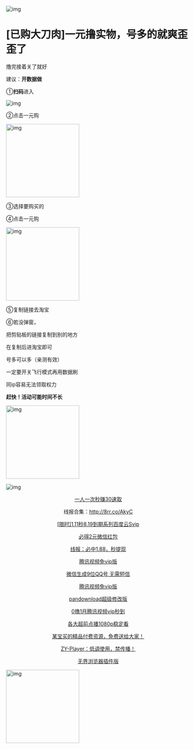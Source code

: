 ![img](https://mmbiz.qpic.cn/mmbiz_png/T2j1kJwdpLZCKnGgAUAaElEbxoHKF8oYn5uibo8Zr6EEx5YbKSY5GFMibKpDo0YUReEX61Xw4xMibU0bX0QLSDNUA/640?wx_fmt=png)

# [已购大刀肉]一元撸实物，号多的就爽歪歪了






撸完接着关了就好

建议：**开数据做**

①**扫码**进入

![img](https://3kla.cn/blog/wp-content/uploads/2020/07/image-1.png)

②点击一元购

<img src="https://mmbiz.qpic.cn/mmbiz_png/T2j1kJwdpLZCKnGgAUAaElEbxoHKF8oYKWLsCibSaFZdb6ErbtT5n7WLsDb3icOC2mxatEc4BpLQkC0fhSpic0ibibA/640?wx_fmt=png" alt="img" width="200" />

③选择要购买的

④点击一元购

<img src="https://mmbiz.qpic.cn/mmbiz_png/T2j1kJwdpLZCKnGgAUAaElEbxoHKF8oYESiaicF6CYicXlDDproFcJmy4pMxtRL2fw1FotH4rzfictjMcY4ich8Xic4Q/640?wx_fmt=png" alt="img" width="200"/>

⑤复制链接去淘宝

⑥若没弹窗，

把剪贴板的链接复制到别的地方

在复制后进淘宝即可

号多可以多（亲测有效）

一定要开关飞行模式再用数据刷

同ip容易无法领取权力

**赶快！活动可能时间不长**

<img src="https://mmbiz.qpic.cn/mmbiz_png/T2j1kJwdpLZCKnGgAUAaElEbxoHKF8oYLlhJovguZdiagWAIqqsxw6TAOI1LmmibWLWgHbGn5mgzp5F5o6hnBg9Q/640?wx_fmt=png" alt="img" width="200" />







![img](https://mmbiz.qpic.cn/mmbiz_gif/bCceG1Whd3AxFT6SypAHrlibxVnosY0aIzRX7iamIw3hbeROIax41FW2sCk3C56tfUkXbJ4upvJuhmHZnD28gCibg/640?wx_fmt=gif)



<center>

[一人一次秒赚30速取](http://mp.weixin.qq.com/s?__biz=MzU5NDA1MzQ1OQ==&mid=2247486271&idx=1&sn=84d8b1b722bd3e7616bd0539bce0fa77&chksm=fe065b03c971d21597151d12a024d4904c4123851f5749ea4429796ec977eca0273f224bb8c4&scene=21#wechat_redirect)

线报合集：http://8rr.co/AkyC

[[限时\]1.11秒8.19到期系列百度云Svip](http://mp.weixin.qq.com/s?__biz=MzU5NDA1MzQ1OQ==&mid=2247486931&idx=1&sn=ae91cff06b488b36f305224ab41f3508&chksm=fe065defc971d4f9e49d5dd0d3e1d6a27c5f86b6d4ff0ef52787857bb085438b56719c8c6ff5&scene=21#wechat_redirect)

[必得2元微信红包](http://mp.weixin.qq.com/s?__biz=MzU5NDA1MzQ1OQ==&mid=2247486695&idx=1&sn=a43b3602140ca42fc55765b485346b90&chksm=fe065cdbc971d5cd6481f84284cac3f2ddd4a0943083a038d99a767806f09ea2bf8a8c35b2fb&scene=21#wechat_redirect)

[线报：必中1.88，秒提现](http://mp.weixin.qq.com/s?__biz=MzU5NDA1MzQ1OQ==&mid=2247486628&idx=1&sn=c4571a036502a736b20bc486e3647709&chksm=fe065c98c971d58eb0f002dc38df483c1983907b5cb030c036715601447cf8b4f7fb483ee757&scene=21#wechat_redirect)

[腾讯视频免vip版](http://mp.weixin.qq.com/s?__biz=MzU5NDA1MzQ1OQ==&mid=2247486559&idx=2&sn=056d0c2b8f9a108124e7c8333ff6debb&chksm=fe065c63c971d5753906b09e0f1d514c461c21dda90f97b10b7ee616b13fe39cb19bd89d7a15&scene=21#wechat_redirect)

[微信生成9位QQ号 无需短信](http://mp.weixin.qq.com/s?__biz=MzU5NDA1MzQ1OQ==&mid=2247486628&idx=2&sn=2131cf9df69e400d2f65dad8fc66e422&chksm=fe065c98c971d58ec78a4905c40e4cc618b148d8205d4dfcc0787fd24067cdbe425fada12057&scene=21#wechat_redirect)

[腾讯视频免vip版](http://mp.weixin.qq.com/s?__biz=MzU5NDA1MzQ1OQ==&mid=2247486415&idx=1&sn=17291013f9e57a6e46f670ceb78ffaa0&chksm=fe065bf3c971d2e5b33db62b80c77225ceb137c8d8bb5393e48168150324caa60f71850da7cf&scene=21#wechat_redirect)

[pandownload超级修改版](http://mp.weixin.qq.com/s?__biz=MzU5NDA1MzQ1OQ==&mid=2247486286&idx=1&sn=cf2aa111b2a7fd02bcafcccdbae91495&chksm=fe065b72c971d2644f98d4183a5e7f6736323f9b8986c589da50906b76627632c08d2e5421dc&scene=21#wechat_redirect)

[0撸1月腾讯视频vip秒到](http://mp.weixin.qq.com/s?__biz=MzU5NDA1MzQ1OQ==&mid=2247486210&idx=2&sn=04ca92e97d9116916ec8e36a87938dfb&chksm=fe065b3ec971d228b15d121fd71bbfcc8ae4c165afe8fff2cc0a91b890c491d3ce36b602be74&scene=21#wechat_redirect)

[各大超前点播1080p稳定看](http://mp.weixin.qq.com/s?__biz=MzU5NDA1MzQ1OQ==&mid=2247486041&idx=1&sn=0c4b608cf6fd82172adac4705f1521dd&chksm=fe065a65c971d3731dfca472272f4c6ec2eec28476c6834fc77e47825c8e11dd4673114c12e0&scene=21#wechat_redirect)

[某宝买的精品付费资源，免费送给大家！](http://mp.weixin.qq.com/s?__biz=MzU5NDA1MzQ1OQ==&mid=2247485961&idx=1&sn=2646bb6adde76e640333ebc6072508d2&chksm=fe065a35c971d32315382f565025f81efccc5853c9944ecb0f987e48e59f366a76406148f411&scene=21#wechat_redirect)

[ZY-Player：低调使用，禁传播！](http://mp.weixin.qq.com/s?__biz=MzU5NDA1MzQ1OQ==&mid=2247485918&idx=5&sn=cbd0075b684b78e0ca1a15756776b7fa&chksm=fe0659e2c971d0f4b6d87e3654929b3a7d0700619ec1d74c676aed15917af715940f2268a972&scene=21#wechat_redirect)

[无界浏览器插件版](http://mp.weixin.qq.com/s?__biz=MzU5NDA1MzQ1OQ==&mid=2247485741&idx=3&sn=256547ed67e77167d14e72b8f67503dd&chksm=fe065911c971d007732a016e5ffe87e807a8b06dc1d7164c3559f02aa41b4b5942c5b33f7534&scene=21#wechat_redirect)

</center>





<img src="https://mmbiz.qpic.cn/mmbiz_png/T2j1kJwdpLYe8Diagaqea7Mn020g21uECANicVjKIbWQcj4h6UZ07GQiaTNkabGBjP1bmUGKmUvOHia0gxpEtvlANA/640?wx_fmt=png" alt="img" width="200" />

